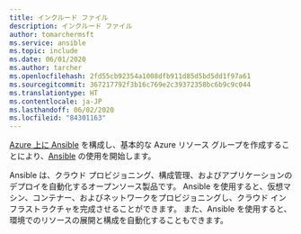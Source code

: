 ```yaml
---
title: インクルード ファイル
description: インクルード ファイル
author: tomarchermsft
ms.service: ansible
ms.topic: include
ms.date: 06/01/2020
ms.author: tarcher
ms.openlocfilehash: 2fd55cb92354a1008dfb911d85d5bd5dd1f97a61
ms.sourcegitcommit: 367217792f3b16c769e2c39372358bc6b9c9c044
ms.translationtype: HT
ms.contentlocale: ja-JP
ms.lasthandoff: 06/02/2020
ms.locfileid: "84301163"
---
```

[Azure 上に Ansible](https://docs.ansible.com/ansible/2.3/guide_azure.html) を構成し、基本的な Azure リソース グループを作成することにより、[Ansible](https://www.ansible.com/) の使用を開始します。

Ansible は、クラウド プロビジョニング、構成管理、およびアプリケーションのデプロイを自動化するオープンソース製品です。 Ansible を使用すると、仮想マシン、コンテナー、およびネットワークをプロビジョニングし、クラウド インフラストラクチャを完成させることができます。 また、Ansible を使用すると、環境でのリソースの展開と構成を自動化することもできます。
